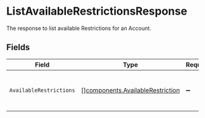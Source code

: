 # ListAvailableRestrictionsResponse

The response to list available Restrictions for an Account.


## Fields

| Field                                                                                | Type                                                                                 | Required                                                                             | Description                                                                          |
| ------------------------------------------------------------------------------------ | ------------------------------------------------------------------------------------ | ------------------------------------------------------------------------------------ | ------------------------------------------------------------------------------------ |
| `AvailableRestrictions`                                                              | [][components.AvailableRestriction](../../models/components/availablerestriction.md) | :heavy_minus_sign:                                                                   | The available restrictions on an account                                             |